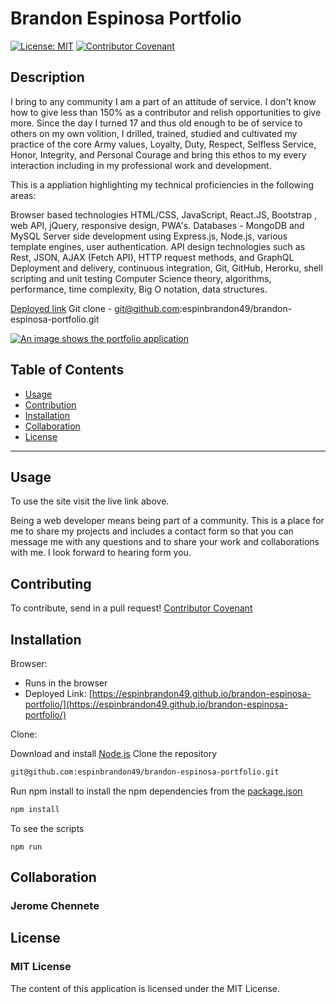 # Brandon Espinosa Portfolio

[![License: MIT](https://img.shields.io/badge/License-MIT-yellow.svg)](https://opensource.org/licenses/MIT)
[![Contributor Covenant](https://img.shields.io/badge/Contributor%20Covenant-2.1-4baaaa.svg)](code_of_conduct.md)

## Description 
I bring to any community I am a part of an attitude of service. I don't know how to give less than 150% as a contributor and relish opportunities to give more. Since the day I turned 17 and thus old enough to be of service to others on my own volition, I drilled, trained, studied and cultivated my practice of the core Army values, Loyalty, Duty, Respect, Selfless Service, Honor, Integrity, and Personal Courage and bring this ethos to my every interaction including in my professional work and development.

This is a appliation highlighting my technical proficiencies in the following areas: 

Browser based technologies HTML/CSS, JavaScript, React.JS, Bootstrap , web API, jQuery, responsive design, PWA's.
Databases - MongoDB and MySQL
Server side development using Express.js, Node.js, various template engines, user authentication.
API design technologies such as Rest, JSON, AJAX (Fetch API), HTTP request methods, and GraphQL
Deployment and delivery, continuous integration, Git, GitHub, Herorku, shell scripting and unit testing
Computer Science theory, algorithms, performance, time complexity, Big O notation, data structures.

[Deployed link](https://espinbrandon49.github.io/brandon-espinosa-portfolio/)
Git clone - git@github.com:espinbrandon49/brandon-espinosa-portfolio.git

[![An image shows the portfolio application](./src/assets/React%20App.gif)](https://espinbrandon49.github.io/brandon-espinosa-portfolio/)


## Table of Contents

* [Usage](#usage)
* [Contribution](#contributing)
* [Installation](#installation)
* [Collaboration](#collaboration)
* [License](#license)
***

## Usage 

To use the site visit the live link above. 

Being a web developer means being part of a community. This is a place for me to share my projects and includes a contact form so that you can message me with any questions and to share your work and collaborations with me.  I look forward to hearing form you.

## Contributing

To contribute, send in a pull request! 
[Contributor Covenant](https://www.contributor-covenant.org/)

## Installation

Browser:
* Runs in the browser
* Deployed Link: [https://espinbrandon49.github.io/brandon-espinosa-portfolio/](https://espinbrandon49.github.io/brandon-espinosa-portfolio/)

Clone:

Download and install [Node.js](https://nodejs.org/en/download/)
Clone the repository
```bash
git@github.com:espinbrandon49/brandon-espinosa-portfolio.git
```
Run npm install to install the npm dependencies from the [package.json](./package.json)
```bash
npm install
```
To see the scripts
```
npm run
```

## Collaboration
### Jerome Chennete

## License 
### MIT License 
The content of this application is licensed under the MIT License. 